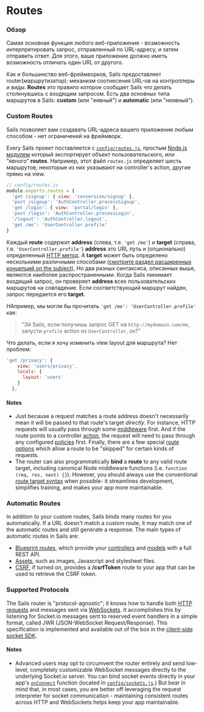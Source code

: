 # Routes
### Обзор

Самая основная функция любого веб-приложения - возможность интерпретировать запрос, отправленный по URL-адресу, и затем отправить ответ.  Для этого, ваше приложение должно иметь возможность отличать один URL от другого.

Как и большинство веб-фреймворков, Sails предоставляет router(маршрутизатор): механизм соотнесения URL-ов на контроллеры и виды.  **Routes** это правило которое сообщает Sails что делать столкнувшись с входящим запросом.  Есть два основных типа маршрутов в Sails: **custom** (или "eявный") и **automatic** (или "неявный").


### Custom Routes

Sails позволяет вам создавать URL-адреса вашего приложения любым способом - нет ограничений на фреймворк.

Every Sails проект поставляется с [`config/routes.js`](http://sailsjs.com/documentation/reference/sails.config/sails.config.routes.html), простым [Node.js модулем](http://nodejs.org/api/modules.html) который экспортирует объект пользовательского, или "явного" **routes**. Например, этот файл `routes.js` определяет шесть маршрутов; некоторые из них указывают на controller's action, другие прямо на view.

```javascript
// config/routes.js
module.exports.routes = {
  'get /signup': { view: 'conversion/signup' },
  'post /signup': 'AuthController.processSignup',
  'get /login': { view: 'portal/login' },
  'post /login': 'AuthController.processLogin',
  '/logout': 'AuthController.logout',
  'get /me': 'UserController.profile'
}
```


Каждый **route** содержит **address** (слева, т.е. `'get /me'`) и **target** (справа, т.е. `'UserController.profile'`)  **address** это  URL путь и (опционально) определенный [HTTP метод](http://en.wikipedia.org/wiki/Hypertext_Transfer_Protocol#Request_methods). А **target** может быть определено несколькими различными способами ([смотрите раздел расширенных концепций on the subject](http://sailsjs.com/documentation/concepts/Routes/RouteTargetSyntax.html)), Но два разных синтаксиса, описанных выше, являются наиболее распространенными.  Когда Sails пинимает входящий запрос, он проверяет **address** всех пользовательских маршрутов на совпадение.  Если соответствующий маршрут найден, запрос передается его **target**.

НАпример, мы могли бы прочитать `'get /me': 'UserController.profile'` как:

> "Эй Sails, если получишь запрос GET на `http://mydomain.com/me`, запусти `profile` action из `UserController`, ок?"

Что делать, если я хочу изменить view layout для маршрута?  Нет проблем:

```javascript
'get /privacy': {
    view: 'users/privacy',
    locals: {
      layout: 'users'
    }
  },
```

#### Notes
+ Just because a request matches a route address doesn't necessarily mean it will be passed to that route's target _directly_.  For instance, HTTP requests will usually pass through some [middleware](http://sailsjs.com/documentation/concepts/Middleware) first.  And if the route points to a controller [action](http://sailsjs.com/documentation/concepts/Controllers?q=actions), the request will need to pass through any configured [policies](http://sailsjs.com/documentation/concepts/Policies) first.  Finally, there are a few special [route options](http://sailsjs.com/documentation/concepts/Routes/RouteTargetSyntax.html?q=route-target-options) which allow a route to be "skipped" for certain kinds of requests.
+ The router can also programmatically **bind** a **route** to any valid route target, including canonical Node middleware functions (i.e. `function (req, res, next) {}`).  However, you should always use the conventional [route target syntax](http://sailsjs.com/documentation/concepts/Routes/RouteTargetSyntax.html) when possible- it streamlines development, simplifies training, and makes your app more maintainable.



### Automatic Routes

In addition to your custom routes, Sails binds many routes for you automatically.  If a URL doesn't match a custom route, it may match one of the automatic routes and still generate a response.  The main types of automatic routes in Sails are:

* [Blueprint routes](http://sailsjs.com/documentation/reference/blueprint-api?q=blueprint-routes), which provide your [controllers](http://sailsjs.com/documentation/concepts/Controllers) and [models](http://sailsjs.com/documentation/concepts/ORM/Models.html) with a full REST API.
* [Assets](http://sailsjs.com/documentation/concepts/Assets), such as images, Javascript and stylesheet files.
* [CSRF](http://sailsjs.com/documentation/concepts/Security/CSRF.html), if turned on, provides a **/csrfToken** route to your app that can be used to retrieve the CSRF token.


### Supported Protocols

The Sails router is "protocol-agnostic"; it knows how to handle both [HTTP requests](http://en.wikipedia.org/wiki/Hypertext_Transfer_Protocol) and messages sent via [WebSockets](http://en.wikipedia.org/wiki/Websockets). It accomplishes this by listening for Socket.io messages sent to reserved event handlers in a simple format, called JWR (JSON-WebSocket Request/Response).  This specification is implemented and available out of the box in the [client-side socket SDK](http://sailsjs.com/documentation/reference/websockets/sails.io.js).



#### Notes
+ Advanced users may opt to circumvent the router entirely and send low-level, completely customizable WebSocket messages directly to the underlying Socket.io server.  You can bind socket events directly in your app's [`onConnect`](http://sailsjs.com/documentation/reference/sails.config/sails.config.sockets.html?q=commonlyused-options) function (located in [`config/sockets.js`](http://sailsjs.com/documentation/anatomy/myApp/config/sockets.js.html).)  But bear in mind that, in most cases, you are better off leveraging the request interpreter for socket communication - maintaining consistent routes across HTTP and WebSockets helps keep your app maintainable.




<docmeta name="displayName" value="Routes">
